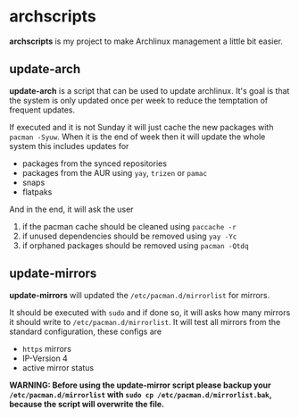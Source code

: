 # archscripts

**archscripts** is my project to make Archlinux management a little bit easier.

## update-arch

**update-arch** is a script that can be used to update archlinux. It's goal is that the system is only updated once per week to reduce the temptation of frequent updates.

If executed and it is not Sunday it will just cache the new packages with `pacman -Syuw`. When it is the end of week then it will update the whole system this includes updates for

+ packages from the synced repositories
+ packages from the AUR using `yay`, `trizen` or `pamac`
+ snaps
+ flatpaks

And in the end, it will ask the user

1. if the pacman cache should be cleaned using `paccache -r`
2. if unused dependencies should be removed using `yay -Yc`
3. if orphaned packages should be removed using `pacman -Qtdq`

## update-mirrors

**update-mirrors** will updated the `/etc/pacman.d/mirrorlist` for mirrors.

It should be executed with `sudo` and if done so, it will asks how many mirrors it should write to `/etc/pacman.d/mirrorlist`. It will test all mirrors from the standard configuration, these configs are

+ `https` mirrors
+ IP-Version 4
+ active mirror status

**WARNING: Before using the update-mirror script please backup your `/etc/pacman.d/mirrorlist` with `sudo cp /etc/pacman.d/mirrorlist.bak`, because the script will overwrite the file.**